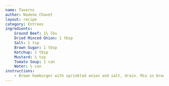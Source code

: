 ```yaml
---
name: Taverns
author: Nadene Chavet
layout: recipe
category: Entrees
ingredients:
    Ground Beef: 1½ lbs
    Dried Minced Onion: 1 tbsp
    Salt: 1 tsp
    Brown Sugar: 1 tbsp
    Ketchup: 1 tbsp
    Mustard: ¼ tsp
    Tomato Soup: 1 can
    Water: ½ can
instructions:
    - Brown hamburger with sprinkled onion and salt, drain. Mix in brown sugar, ketchup, mustard, and soup. Add water last so not too watery. Warm mixture and add more brown sugar, ketchup, or mustard as needed.
---
```

